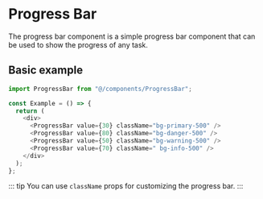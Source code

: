 # Progress Bar

The progress bar component is a simple progress bar component that can be used to show the progress of any task.

## Basic example

```js
import ProgressBar from "@/components/ProgressBar";

const Example = () => {
  return (
    <div>
      <ProgressBar value={30} className="bg-primary-500" />
      <ProgressBar value={80} className="bg-danger-500" />
      <ProgressBar value={50} className="bg-warning-500" />
      <ProgressBar value={70} className=" bg-info-500" />
    </div>
  );
};
```

::: tip
You can use `className` props for customizing the progress bar.
:::
